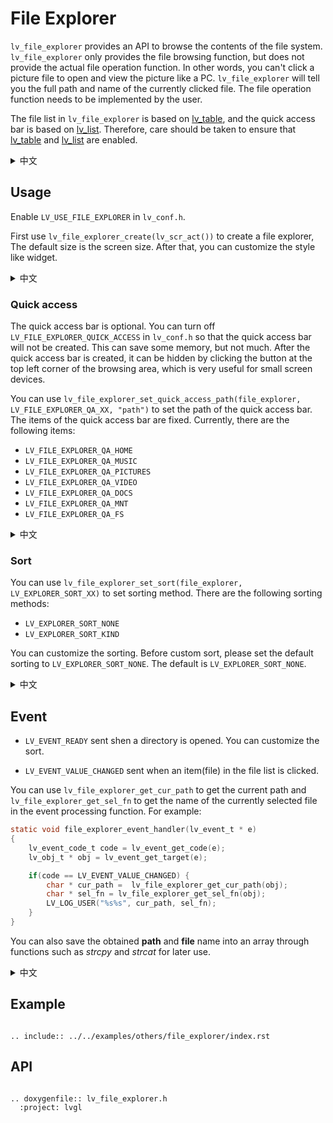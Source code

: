 # File Explorer

`lv_file_explorer` provides an API to browse the contents of the file system. `lv_file_explorer` only provides the file browsing function, but does not provide the actual file operation function. In other words, you can't click a picture file to open and view the picture like a PC. `lv_file_explorer` will tell you the full path and name of the currently clicked file. The file operation function needs to be implemented by the user.


The file list in `lv_file_explorer` is based on [lv_table](/widgets/table), and the quick access bar is based on [lv_list](/widgets/list). Therefore, care should be taken to ensure that [lv_table](/widgets/table) and [lv_list](/widgets/list) are enabled.

<details>
<summary>中文</summary>
<p>

`lv_file_explorer` 提供API让我们可以浏览文件系统中的内容。`lv_file_explorer` 只提供了文件浏览功能，并不提供实际的文件操作功能，也就是说，不能像PC那样点击一个图片文件就可以打开查看该图片。`lv_file_explorer` 会告诉您当前点击的文件的完整路径和名称，文件操作功能需要用户自己实现。

`lv_file_explorer` 中的文件列表基于 [lv_table](/widgets/table) 实现，快速访问栏基于 [lv_list](/widgets/list) 实现。因此，要注意确保使能了 `lv_table` 和 `lv_list`。


</p>
</details>

## Usage

Enable `LV_USE_FILE_EXPLORER` in `lv_conf.h`.

First use `lv_file_explorer_create(lv_scr_act())` to create a file explorer, The default size is the screen size. After that, you can customize the style like widget.

<details>
<summary>中文</summary>
<p>

在 `lv_conf.h` 中打开 `LV_USE_FILE_EXPLORER`。

首先，使用 `lv_file_explorer_create(lv_scr_act())` 函数创建一个文件浏览器，默认大小为屏幕大小，之后可以像组件那样自定义样式。

</p>
</details>


### Quick access

The quick access bar is optional. You can turn off `LV_FILE_EXPLORER_QUICK_ACCESS` in `lv_conf.h` so that the quick access bar will not be created. This can save some memory, but not much. After the quick access bar is created, it can be hidden by clicking the button at the top left corner of the browsing area, which is very useful for small screen devices.

You can use `lv_file_explorer_set_quick_access_path(file_explorer, LV_FILE_EXPLORER_QA_XX, "path")` to set the path of the quick access bar. The items of the quick access bar are fixed. Currently, there are the following items:

- `LV_FILE_EXPLORER_QA_HOME`
- `LV_FILE_EXPLORER_QA_MUSIC`
- `LV_FILE_EXPLORER_QA_PICTURES`
- `LV_FILE_EXPLORER_QA_VIDEO`
- `LV_FILE_EXPLORER_QA_DOCS`
- `LV_FILE_EXPLORER_QA_MNT`
- `LV_FILE_EXPLORER_QA_FS`

<details>
<summary>中文</summary>
<p>

快速访问栏是可选的，您可以在 `lv_conf.h` 中关闭 `LV_FILE_EXPLORER_QUICK_ACCESS`，这样快速访问栏就不会被创建出来，这能节省一些内存，但并不是很多。快速访问栏被创建出来之后，可以通过点击浏览区域顶部左上角的按钮隐藏起来，这对于小屏幕设备非常有用。

可以通过 `lv_file_explorer_set_quick_access_path(file_explorer, LV_FILE_EXPLORER_QA_XX, "path")` 设置快速访问栏的路径，快速访问栏的项目是固定的，目前有以下项目：

- `LV_FILE_EXPLORER_QA_HOME`
- `LV_FILE_EXPLORER_QA_MUSIC`
- `LV_FILE_EXPLORER_QA_PICTURES`
- `LV_FILE_EXPLORER_QA_VIDEO`
- `LV_FILE_EXPLORER_QA_DOCS`
- `LV_FILE_EXPLORER_QA_MNT`
- `LV_FILE_EXPLORER_QA_FS`

</p>
</details>

### Sort

You can use `lv_file_explorer_set_sort(file_explorer, LV_EXPLORER_SORT_XX)` to set sorting method. There are the following sorting methods:

- `LV_EXPLORER_SORT_NONE`
- `LV_EXPLORER_SORT_KIND`

You can customize the sorting. Before custom sort, please set the default sorting to `LV_EXPLORER_SORT_NONE`. The default is `LV_EXPLORER_SORT_NONE`.

<details>
<summary>中文</summary>
<p>

可以通过 `lv_file_explorer_set_sort(file_explorer, LV_EXPLORER_SORT_XX)` 设置排序方式，有以下排序方式：

- `LV_EXPLORER_SORT_NONE`
- `LV_EXPLORER_SORT_KIND`

您可以自定义排序规则，在这之前请先将排序规则设置为 `LV_EXPLORER_SORT_NONE` 然后在 `LV_EVENT_READY` 事件中处理。默认的排序规则是 `LV_EXPLORER_SORT_NONE`

</p>
</details>

## Event

- `LV_EVENT_READY` sent shen a directory is opened. You can customize the sort.

- `LV_EVENT_VALUE_CHANGED` sent when an item(file) in the file list is clicked.

You can use `lv_file_explorer_get_cur_path` to get the current path and `lv_file_explorer_get_sel_fn` to get the name of the currently selected file in the event processing function. For example:

```c
static void file_explorer_event_handler(lv_event_t * e)
{
    lv_event_code_t code = lv_event_get_code(e);
    lv_obj_t * obj = lv_event_get_target(e);

    if(code == LV_EVENT_VALUE_CHANGED) {
        char * cur_path =  lv_file_explorer_get_cur_path(obj);
        char * sel_fn = lv_file_explorer_get_sel_fn(obj);
        LV_LOG_USER("%s%s", cur_path, sel_fn);
    }
}
```

You can also save the obtained **path** and **file** name into an array through functions such as *strcpy* and *strcat* for later use.

<details>
<summary>中文</summary>
<p>

- 当打开一个目录后会发送 `LV_EVENT_READY` 事件。您可以在这里自定义排序规则。
- 当文件列表中的项目（文件）被点击时会发送 `LV_EVENT_VALUE_CHANGED` 事件。

可以在事件处理函数中通过 `lv_file_explorer_get_cur_path` 获取当前所在的路径，通过 `lv_file_explorer_get_sel_fn` 获取当前选中的文件的名称。比如：

```c
static void file_explorer_event_handler(lv_event_t * e)
{
    lv_event_code_t code = lv_event_get_code(e);
    lv_obj_t * obj = lv_event_get_target(e);

    if(code == LV_EVENT_VALUE_CHANGED) {
        char * cur_path =  lv_file_explorer_get_cur_path(obj);
        char * sel_fn = lv_file_explorer_get_sel_fn(obj);
        LV_LOG_USER("%s%s", cur_path, sel_fn);
    }
}
```

您还可以将获取到的 **路径** 和 **文件名称** 通过例如 strcpy 和 strcat 函数保存到一个数组中，方便后续使用。

</p>
</details>

## Example

```eval_rst

.. include:: ../../examples/others/file_explorer/index.rst

```

## API

```eval_rst

.. doxygenfile:: lv_file_explorer.h
  :project: lvgl

```
